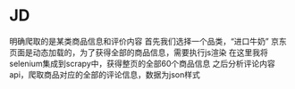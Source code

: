 # JD
明确爬取的是某类商品信息和评价内容
首先我们选择一个品类，“进口牛奶”
京东页面是动态加载的，为了获得全部的商品信息，需要执行js渲染
在这里我将selenium集成到scrapy中，获得整页的全部60个商品信息
之后分析评论内容api，爬取商品对应的全部的评论信息，数据为json样式
